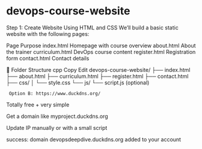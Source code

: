 # devops-course-website

 Step 1: Create Website Using HTML and CSS
We’ll build a basic static website with the following pages:

Page	Purpose
index.html	Homepage with course overview
about.html	About the trainer
curriculum.html	DevOps course content
register.html	Registration form
contact.html	Contact details

🔧 Folder Structure
cpp
Copy
Edit
devops-course-website/
├── index.html
├── about.html
├── curriculum.html
├── register.html
├── contact.html
├── css/
│   └── style.css
└── js/
    └── script.js  (optional)

     Option B: https://www.duckdns.org/
Totally free + very simple

Get a domain like myproject.duckdns.org

Update IP manually or with a small script

success: domain devopsdeepdive.duckdns.org added to your account

